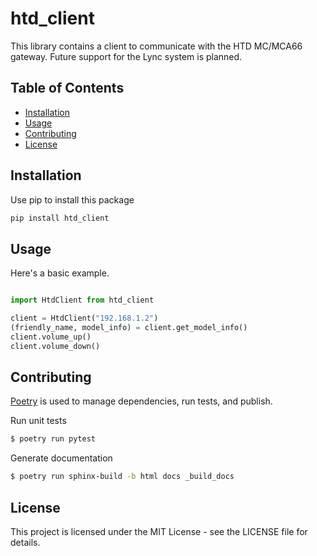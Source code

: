 # htd_client

This library contains a client to communicate with the HTD MC/MCA66 gateway. Future support
for the Lync system is planned.

## Table of Contents

- [Installation](#installation)
- [Usage](#usage)
- [Contributing](#contributing)
- [License](#license)

## Installation

Use pip to install this package

```bash
pip install htd_client
```

## Usage

Here's a basic example.

```python

import HtdClient from htd_client

client = HtdClient("192.168.1.2")
(friendly_name, model_info) = client.get_model_info()
client.volume_up()
client.volume_down()

```

## Contributing

[Poetry](https://python-poetry.org/docs/#installation) is used to manage dependencies, run tests, and publish.

Run unit tests

```bash
$ poetry run pytest
```

Generate documentation

```bash
$ poetry run sphinx-build -b html docs _build_docs 
```

## License

This project is licensed under the MIT License - see the LICENSE file for details.

